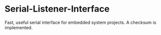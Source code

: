 # Serial-Listener-Interface

Fast, useful serial interface for embedded system projects.
A checksum is implemented.
